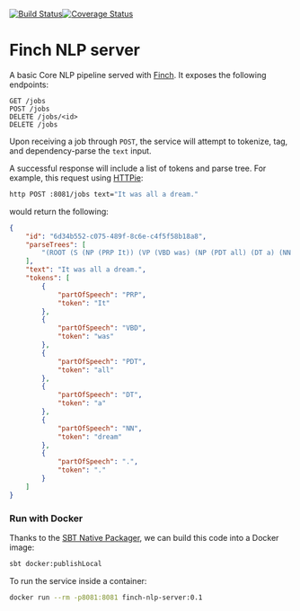 [![Build Status](https://travis-ci.org/mattkohl/finch-nlp-server.svg?branch=master)](https://travis-ci.org/mattkohl/finch-nlp-server)[![Coverage Status](https://coveralls.io/repos/github/mattkohl/finch-nlp-server/badge.svg?branch=master)](https://coveralls.io/github/mattkohl/finch-nlp-server?branch=master)

# Finch NLP server

A basic Core NLP pipeline served with [Finch](https://github.com/finagle/finch). It exposes the following endpoints:

```
GET /jobs
POST /jobs
DELETE /jobs/<id>
DELETE /jobs
```

Upon receiving a job through `POST`, the service will attempt to tokenize, tag, and dependency-parse the `text` input. 

A successful response will include a list of tokens and parse tree. For example, this request using [HTTPie](https://httpie.org/):

```bash
http POST :8081/jobs text="It was all a dream."
```

would return the following:

```json
{
    "id": "6d34b552-c075-489f-8c6e-c4f5f58b18a8",
    "parseTrees": [
        "(ROOT (S (NP (PRP It)) (VP (VBD was) (NP (PDT all) (DT a) (NN dream))) (. .)))"
    ],
    "text": "It was all a dream.",
    "tokens": [
        {
            "partOfSpeech": "PRP",
            "token": "It"
        },
        {
            "partOfSpeech": "VBD",
            "token": "was"
        },
        {
            "partOfSpeech": "PDT",
            "token": "all"
        },
        {
            "partOfSpeech": "DT",
            "token": "a"
        },
        {
            "partOfSpeech": "NN",
            "token": "dream"
        },
        {
            "partOfSpeech": ".",
            "token": "."
        }
    ]
}

```

### Run with Docker
Thanks to the [SBT Native Packager](https://github.com/sbt/sbt-native-packager), we can build this code into a Docker image:

```bash
sbt docker:publishLocal
```

To run the service inside a container:
```bash
docker run --rm -p8081:8081 finch-nlp-server:0.1  
```

